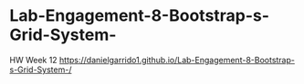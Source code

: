 # Lab-Engagement-8-Bootstrap-s-Grid-System-
HW Week 12
https://danielgarrido1.github.io/Lab-Engagement-8-Bootstrap-s-Grid-System-/
